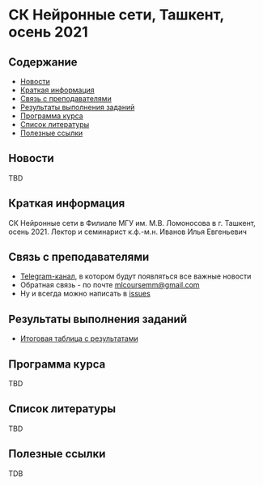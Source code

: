 
# СК Нейронные сети, Ташкент, осень 2021

## Содержание
* [Новости](#news)
* [Краткая информация](#info)
* [Связь с преподавателями](#feedback)
* [Результаты выполнения заданий](#marks)
* [Программа курса](#program)
* [Список литературы](#lit)
* [Полезные ссылки](#links)

## <a name="news" /> Новости
TBD

## <a name="info" /> Краткая информация
СК Нейронные сети в Филиале МГУ им. М.В. Ломоносова в г. Ташкент,  осень 2021.
Лектор и семинарист к.ф.-м.н. Иванов Илья Евгеньевич

## <a name="feedback" /> Связь с преподавателями
* [Telegram-канал](https://t.me/joinchat/5q-We5b2Oug5ODBi), в котором будут появляться все важные новости
* Обратная связь - по почте mlcoursemm@gmail.com
* Ну и всегда можно написать в [issues](https://github.com/mlcoursemm/tnn2021automn/issues)

## <a name="marks" /> Результаты выполнения заданий
* [Итоговая таблица с результатами](https://docs.google.com/spreadsheets/d/1xcU4YXwdbo9O4k47VJXX-iJffeaNpzSryJ688TrzJKM/edit?usp=sharing)

## <a name="program" /> Программа курса 
TBD


## <a name="lit" /> Список литературы
TBD
## <a name="links" /> Полезные ссылки 
TDB

